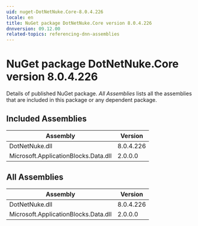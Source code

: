 ```yaml
---
uid: nuget-DotNetNuke.Core-8.0.4.226
locale: en
title: NuGet package DotNetNuke.Core version 8.0.4.226
dnnversion: 09.12.00
related-topics: referencing-dnn-assemblies
---
```


# NuGet package DotNetNuke.Core version 8.0.4.226
Details of published NuGet package.
*All Assemblies* lists all the assemblies that are included in this package or any dependent package.

## Included Assemblies

|Assembly|Version|
|---|---|
|DotNetNuke.dll|8.0.4.226|
|Microsoft.ApplicationBlocks.Data.dll|2.0.0.0|

## All Assemblies

|Assembly|Version|
|---|---|
|DotNetNuke.dll|8.0.4.226|
|Microsoft.ApplicationBlocks.Data.dll|2.0.0.0|

